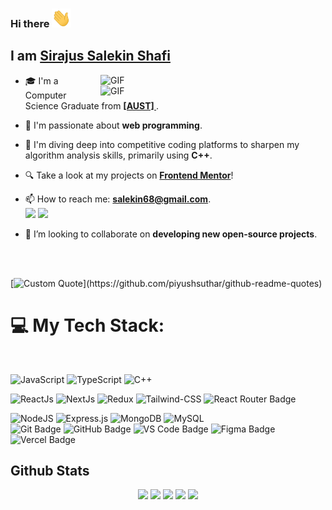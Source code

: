 

### Hi there  <img src="https://raw.githubusercontent.com/ABSphreak/ABSphreak/master/gifs/Hi.gif" height="30" /> <h2 align="left">I am <a href="https://www.linkedin.com/in/iamshafi" target="_blank" rel="noopener noreferrer">Sirajus Salekin Shafi</a>


<!--
**IamShafi/IamShafi** is a ✨ _special_ ✨ repository because its `README.md` (this file) appears on your GitHub profile.
![Chrome Dino](https://mir-s3-cdn-cf.behance.net/project_modules/max_1200/4ff07986208593.5d9a654e92f36.gif)
-->
<!--- Web illustrations by Storyset ( https://storyset.com/web ) --->
<img align="right" alt="GIF" src="https://user-images.githubusercontent.com/90595158/224520261-cac35362-4a70-4108-85c8-260ac8e0b0bd.svg#gh-dark-mode-only" width="360px"/>
<img align="right" alt="GIF" src="https://user-images.githubusercontent.com/90595158/224520109-e00b8f1e-08c9-4316-9920-ea4e88701a61.svg#gh-light-mode-only" width="360px"/>

- 🎓 I'm a Computer Science Graduate from **<a href="https://www.aust.edu"> [AUST] </a>**.
  
- 🔭 I'm passionate about **web programming**.

- 🌱 I'm diving deep into competitive coding platforms to sharpen my algorithm analysis skills, primarily using **C++**.

- 🔍 Take a look at my projects on [**Frontend Mentor**](https://www.frontendmentor.io/profile/IamShafi)!

- 📫 How to reach me: **salekin68@gmail.com**.<br> <a href="https://www.linkedin.com/in/iamshafi"><img src="https://img.icons8.com/dusk/40/000000/linkedin.png"/></a>
      <a href="mailto:salekin68@gmail.com"><img src="https://img.icons8.com/dusk/40/000000/gmail.png"/></a>

- 👯 I’m looking to collaborate on **developing new open-source projects**.




<br>
<br>


[![Custom Quote](https://quotes-github-readme.vercel.app/api?type=horizontal&theme=dark&quote=Creating%20a%20website%20is%20akin%20to%20crafting%20in%20games%2C%20offering%20the%20addictive%20joy%20of%20building%20your%20own%20world%2C%20pixel%20by%20pixel%2C%20through%20code.)](https://github.com/piyushsuthar/github-readme-quotes)





# 💻 My Tech Stack:

<br>

![JavaScript](https://img.shields.io/badge/javascript-%23323330.svg?style=for-the-badge&logo=javascript&logoColor=%23F7DF1E) ![TypeScript](https://img.shields.io/badge/TypeScript-%23007ACC.svg?style=for-the-badge&logo=typescript&logoColor=white) ![C++](https://img.shields.io/badge/c++-%2300599C.svg?style=for-the-badge&logo=c%2B%2B&logoColor=white) 
<br>

![ReactJs](https://img.shields.io/badge/React-%2320232a.svg?style=for-the-badge&logo=react&logoColor=%2361DAFB) ![NextJs](https://img.shields.io/badge/Next.js-%23000000.svg?style=for-the-badge&logo=next.js&logoColor=white) ![Redux](https://img.shields.io/badge/Redux-%23764ABC.svg?style=for-the-badge&logo=redux&logoColor=white) 
![Tailwind-CSS](https://img.shields.io/badge/Tailwind%20CSS-%2338B2AC.svg?style=for-the-badge&logo=tailwind-css&logoColor=white)
 <img src="https://img.shields.io/badge/-React_Router-D0051B?style=for-the-badge&logo=react-router&logoColor=white" alt="React Router Badge">
<br>

![NodeJS](https://img.shields.io/badge/node.js-6DA55F?style=for-the-badge&logo=node.js&logoColor=white) ![Express.js](https://img.shields.io/badge/express.js-%23404d59.svg?style=for-the-badge&logo=express&logoColor=%2361DAFB) ![MongoDB](https://img.shields.io/badge/MongoDB-%2347A248.svg?style=for-the-badge&logo=mongodb&logoColor=white)
![MySQL](https://img.shields.io/badge/mysql-%2300f.svg?style=for-the-badge&logo=mysql&logoColor=white) 
<br>
<img src="https://img.shields.io/badge/-Git-F44727?style=for-the-badge&logo=git&logoColor=white" alt="Git Badge">
<img src="https://img.shields.io/badge/-GitHub-BABBB9?style=for-the-badge&logo=github&logoColor=white" alt="GitHub Badge">
<img src="https://img.shields.io/badge/-VS_Code-317AC6?style=for-the-badge&logo=visual-studio-code&logoColor=white" alt="VS Code Badge">
<img src="https://img.shields.io/badge/-Figma-1ABCFE?style=for-the-badge&logo=figma&logoColor=white" alt="Figma Badge">
 <img src="https://img.shields.io/badge/-Vercel-FFFFFF?style=for-the-badge&logo=vercel&logoColor=black" alt="Vercel Badge">

<div align="center">




</div>

## Github Stats
<div align="center">
    

![](http://github-profile-summary-cards.vercel.app/api/cards/profile-details?username=iamShafi&theme=aura)
![](http://github-profile-summary-cards.vercel.app/api/cards/repos-per-language?username=iamShafi&theme=aura)
![](http://github-profile-summary-cards.vercel.app/api/cards/most-commit-language?username=iamShafi&theme=aura)
![](http://github-profile-summary-cards.vercel.app/api/cards/stats?username=iamShafi&theme=aura)
![](http://github-profile-summary-cards.vercel.app/api/cards/productive-time?username=iamShafi&theme=aura&utcOffset=8)

</div>


 

